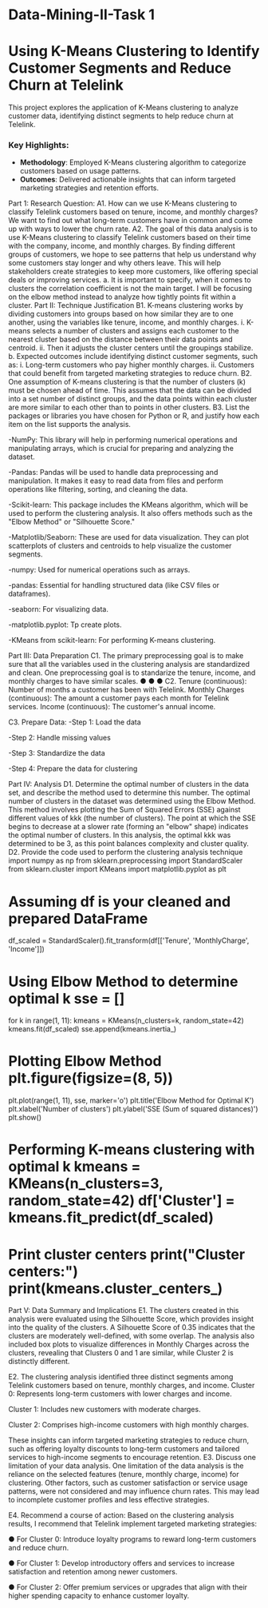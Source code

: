 # Data-Mining-II-Task 1


# Using K-Means Clustering to Identify Customer Segments and Reduce Churn at Telelink
This project explores the application of K-Means clustering to analyze customer data, identifying distinct segments to help reduce churn at Telelink. 

### Key Highlights:
- **Methodology**: Employed K-Means clustering algorithm to categorize customers based on usage patterns.
- **Outcomes**: Delivered actionable insights that can inform targeted marketing strategies and retention efforts.

Part 1: Research Question:
A1.  How can we use K-Means clustering to classify Telelink customers based on tenure, income, and monthly charges? We want to find out what long-term customers have in common and come up with ways to lower the churn rate.
A2. The goal of this data analysis is to use K-Means clustering to classify Telelink customers based on their time with the company, income, and monthly charges. By finding different groups of customers, we hope to see patterns that help us understand why some customers stay longer and why others leave. This will help stakeholders create strategies to keep more customers, like offering special deals or improving services.
  a. It is important to specify, when it comes to clusters the correlation coefficient is not the main target. I will be focusing on the elbow method instead to analyze how tightly points fit within a cluster.
Part II: Technique Justification
B1. K-means clustering works by dividing customers into groups based on how similar they are to one another, using the variables like tenure, income, and monthly charges.
    i. K-means selects a number of clusters and assigns each customer to the nearest cluster based on the distance between their data points and centroid.
    ii. Then it adjusts the cluster centers until the groupings stabilize.
  b. Expected outcomes include identifying distinct customer segments, such as:
    i. Long-term customers who pay higher monthly charges.
    ii. Customers that could benefit from targeted marketing strategies to reduce
        churn.
B2. One assumption of K-means clustering is that the number of clusters (k) must be chosen ahead of time. This assumes that the data can be divided into a set number of distinct groups, and the data points within each cluster are more similar to each other than to points in other clusters.
B3. List the packages or libraries you have chosen for Python or R, and justify how each item on the list supports the analysis.

-NumPy: This library will help in performing numerical operations and manipulating arrays, which is crucial for preparing and analyzing the dataset.

-Pandas: Pandas will be used to handle data preprocessing and manipulation. It makes it easy to read data from files and perform operations like filtering, sorting, and cleaning the data.

-Scikit-learn: This package includes the KMeans algorithm, which will be used to perform the clustering analysis. It also offers methods  such as the "Elbow Method" or "Silhouette Score."

-Matplotlib/Seaborn: These are used  for data visualization. They can plot scatterplots of clusters and centroids to help visualize the customer segments.

-numpy: Used for numerical operations such as arrays.

-pandas: Essential for handling structured data (like CSV files or dataframes).

-seaborn: For visualizing data.

-matplotlib.pyplot: Tp create  plots.

-KMeans from scikit-learn: For performing K-means clustering.

Part III: Data Preparation
C1.  The primary preprocessing goal is to make sure that all the variables used in the clustering analysis are standardized and clean. One preprocessing goal is to standarize the tenure, income, and monthly charges to have similar scales.
● ● ●
C2. Tenure (continuous): Number of months a customer has been with Telelink.
Monthly Charges (continuous): The amount a customer pays each month for Telelink services. 
Income (continuous): The customer's annual income.

C3. Prepare Data: 
-Step 1: Load the data 

-Step 2: Handle missing values

-Step 3: Standardize the data

-Step 4: Prepare the data for clustering


Part IV: Analysis
D1.  Determine the optimal number of clusters in the data set, and describe the method used to determine this number.
The optimal number of clusters in the dataset was determined using the Elbow Method. This method involves plotting the Sum of Squared Errors (SSE) against different values of kkk (the number of clusters). The point at which the SSE begins to decrease at a slower rate (forming an "elbow" shape) indicates the optimal number of clusters. In this analysis, the optimal kkk was determined to be 3, as this point balances complexity and cluster quality.
D2. Provide the code used to perform the clustering analysis technique
import numpy as np
from sklearn.preprocessing import StandardScaler
 from sklearn.cluster import KMeans import matplotlib.pyplot as plt
# Assuming df is your cleaned and prepared DataFrame
df_scaled = StandardScaler().fit_transform(df[['Tenure', 'MonthlyCharge', 'Income']])
# Using Elbow Method to determine optimal k sse = []
for k in range(1, 11):
kmeans = KMeans(n_clusters=k, random_state=42) kmeans.fit(df_scaled)
sse.append(kmeans.inertia_)
# Plotting Elbow Method plt.figure(figsize=(8, 5))
plt.plot(range(1, 11), sse, marker='o') plt.title('Elbow Method for Optimal K') plt.xlabel('Number of clusters') plt.ylabel('SSE (Sum of squared distances)') plt.show()
# Performing K-means clustering with optimal k kmeans = KMeans(n_clusters=3, random_state=42) df['Cluster'] = kmeans.fit_predict(df_scaled)
# Print cluster centers print("Cluster centers:") print(kmeans.cluster_centers_)

Part V: Data Summary and Implications
E1. The clusters created in this analysis were evaluated using the Silhouette Score, which provides insight into the quality of the clusters. A Silhouette Score of 0.35 indicates that the clusters are moderately well-defined, with some overlap. The analysis also included box plots to visualize differences in Monthly Charges across the clusters, revealing that Clusters 0 and 1 are similar, while Cluster 2 is distinctly different.

E2. The clustering analysis identified three distinct segments among Telelink customers based on tenure, monthly charges, and income.
Cluster 0: Represents long-term customers with lower charges and income. 

Cluster 1: Includes new customers with moderate charges.

Cluster 2: Comprises high-income customers with high monthly charges.

These insights can inform targeted marketing strategies to reduce churn, such as offering loyalty discounts to long-term customers and tailored services to high-income segments to encourage retention.
E3. Discuss one limitation of your data analysis.
One limitation of the data analysis is the reliance on the selected features (tenure, monthly charge, income) for clustering. Other factors, such as customer satisfaction or service usage patterns, were not considered and may influence churn rates. This may lead to incomplete customer profiles and less effective strategies.

E4. Recommend a course of action:
Based on the clustering analysis results, I recommend that Telelink implement targeted marketing strategies:

● For Cluster 0: Introduce loyalty programs to reward long-term customers and reduce churn.

● For Cluster 1: Develop introductory offers and services to increase satisfaction and retention
among newer customers.

● For Cluster 2: Offer premium services or upgrades that align with their higher spending
capacity to enhance customer loyalty.


